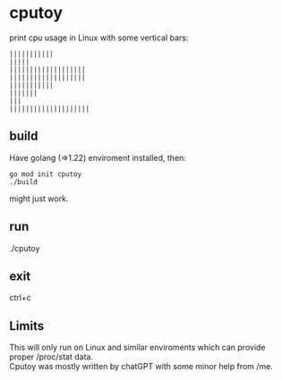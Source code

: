 # cputoy

print cpu usage in Linux with some vertical bars:

    |||||||||||
    |||||
    |||||||||||||||||||
    |||||||||||||||||||
    |||||||||||
    |||||||
    |||
    ||||||||||||||||||||

## build

Have golang (=>1.22) enviroment installed, then:

    go mod init cputoy
    ./build

might just work.

## run

./cputoy

## exit

ctrl+c

## Limits

This will only run on Linux and similar enviroments which can provide proper /proc/stat data.  
Cputoy was mostly written by chatGPT with some minor help from /me.
